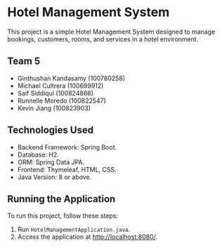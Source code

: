 # Hotel Management System

This project is a simple Hotel Management System designed to manage bookings, customers, rooms, and services in a hotel environment.

## Team 5
- Ginthushan Kandasamy (100780258)
- Michael Cultrera (100699912)
- Saif Siddiqui (100824868)
- Runnelle Moredo (100822547)
- Kevin Jiang (100823903)


## Technologies Used

- Backend Framework: Spring Boot.
- Database: H2.
- ORM: Spring Data JPA.
- Frontend: Thymeleaf, HTML, CSS.
- Java Version: 8 or above.

## Running the Application

To run this project, follow these steps:

1. Run `HotelManagementApplication.java`.
2. Access the application at [http://localhost:8080/](http://localhost:8080/).


